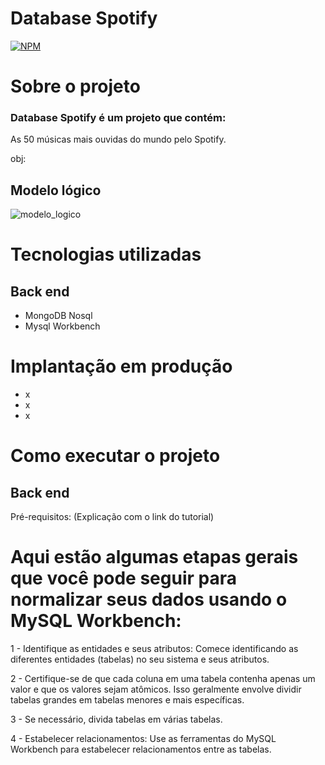 # Database Spotify 
[![NPM](https://img.shields.io/npm/l/react)](https://github.com/Vnvinih/Database-Spotify/blob/main/LICENSE)

# Sobre o projeto

### Database Spotify é um projeto que contém:

As 50 músicas mais ouvidas do mundo pelo Spotify.

obj:

## Modelo lógico
![modelo_logico](https://github.com/Vnvinih/Database-Spotify/assets/168032222/ce9c8472-1dfe-41b7-8b96-38fe7e8c72cb)


# Tecnologias utilizadas
## Back end
- MongoDB Nosql
- Mysql Workbench
  

# Implantação em produção
- x
- x
- x

# Como executar o projeto
## Back end
Pré-requisitos:
(Explicação com o link do tutorial)

# Aqui estão algumas etapas gerais que você pode seguir para normalizar seus dados usando o MySQL Workbench:

1 - Identifique as entidades e seus atributos: Comece identificando as diferentes entidades (tabelas) no seu sistema e seus atributos. 

2 - Certifique-se de que cada coluna em uma tabela contenha apenas um valor e que os valores sejam atômicos. Isso geralmente envolve dividir tabelas grandes em tabelas menores e mais específicas.

3 - Se necessário, divida tabelas em várias tabelas.

4 - Estabelecer relacionamentos: Use as ferramentas do MySQL Workbench para estabelecer relacionamentos entre as tabelas.
